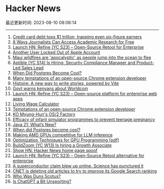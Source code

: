 # Hacker News

最近更新时间: 2023-08-10 08:06:14

--- 
1. [Credit card debt tops $1 trillion, trapping even six-figure earners](https://www.washingtonpost.com/business/2023/08/08/credit-card-debt-1-trillion-high-earners/) 
2. [8 Ways Journalists Can Access Academic Research for Free](https://gijn.org/2023/08/09/8-ways-journalists-access-free-academic-research-journals/) 
3. [Launch HN: Refine (YC S23) – Open-Source Retool for Enterprise](https://news.ycombinator.com/item?id=37064822) 
4. [Another User Locked Out of Apple Account](https://mjtsai.com/blog/2023/08/08/another-user-locked-out-of-apple-account/) 
5. [Maui wildfires are 'apocalyptic' as people jump into the ocean to flee](https://www.cnn.com/2023/08/09/weather/maui-county-wildfires-hurricane-dora/index.html) 
6. [Aptible (YC S14) Is Hiring: Security Compliance Manager and Product-Led Sales Lead](https://www.aptible.com/culture-hub/careers) 
7. [When Did Postgres Become Cool?](https://www.crunchydata.com/blog/when-did-postgres-become-cool) 
8. [Many temptations of an open-source Chrome extension developer](https://github.com/extesy/hoverzoom/discussions/670) 
9. [Histoire: A new way to write stories, powered by Vite](https://histoire.dev/) 
10. [Govt warns kenyans about Worldcoin](https://www.kenyans.co.ke/news/91702-govt-warns-kenyans-about-worldcoin) 
11. [Launch HN: Refine (YC S23) – Open-source platform for enterprise web apps](https://news.ycombinator.com/item?id=37064822) 
12. [Living Wage Calculator](https://livingwage.mit.edu/) 
13. [Temptations of an open-source Chrome extension developer](https://github.com/extesy/hoverzoom/discussions/670) 
14. [KO Myung-Hun's OS/2 Factory](https://www.os2.kr/komh/os2factory/) 
15. [Efficacy of infant simulator programmes to prevent teenage pregnancy](https://www.thelancet.com/journals/lancet/article/PIIS0140-6736(16)30384-1/fulltext) 
16. [Java 21: What’s New?](https://www.loicmathieu.fr/wordpress/en/informatique/java-21-quoi-de-neuf/) 
17. [When did Postgres become cool?](https://www.crunchydata.com/blog/when-did-postgres-become-cool) 
18. [Making AMD GPUs competitive for LLM inference](https://blog.mlc.ai/2023/08/09/Making-AMD-GPUs-competitive-for-LLM-inference) 
19. [Optimization Techniques for GPU Programming [pdf]](https://dl.acm.org/doi/pdf/10.1145/3570638) 
20. [BuildZoom (YC W13) Is hiring a Growth Associate](https://jobs.lever.co/buildzoom) 
21. [Show HN: Hacker News home page spoof](http://canonical.org/~kragen/sw/dev3/hackonfuse/) 
22. [Launch HN: Refine (YC S23) – Open-Source Retool alternative for enterprise](https://news.ycombinator.com/item?id=37064822) 
23. [A superconductor claim blew up online. Science has punctured it](https://www.washingtonpost.com/science/2023/08/09/room-temperature-superconductor-lk99-evidence/) 
24. [CNET is deleting old articles to try to improve its Google Search ranking](https://www.theverge.com/2023/8/9/23826342/cnet-content-pruning-deleting-articles-google-seo) 
25. [Who Was Duns Scotus?](https://aeon.co/essays/duns-scotus-was-no-fool-but-a-brilliant-enigmatic-thinker) 
26. [Is ChatGPT a Bit Unsporting?](https://www.kmjn.org/notes/chatgpt_unsporting.html) 
